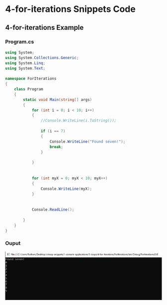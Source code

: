 # 4-for-iterations Snippets Code

## 4-for-iterations Example

### Program.cs

```c#
using System;
using System.Collections.Generic;
using System.Linq;
using System.Text;

namespace ForIterations
{
    class Program
    {
        static void Main(string[] args)
        {
            for (int i = 0; i < 10; i++)
            {
                //Console.WriteLine(i.ToString());

                if (i == 7)
                {
                    Console.WriteLine("Found seven!");
                    break;
                }

            }


            for (int myX = 0; myX < 10; myX++)
            {
                Console.WriteLine(myX);
            }


            Console.ReadLine();

        }
    }
}

```

### Ouput

![4-for-iterations](media/example1.PNG)






      






